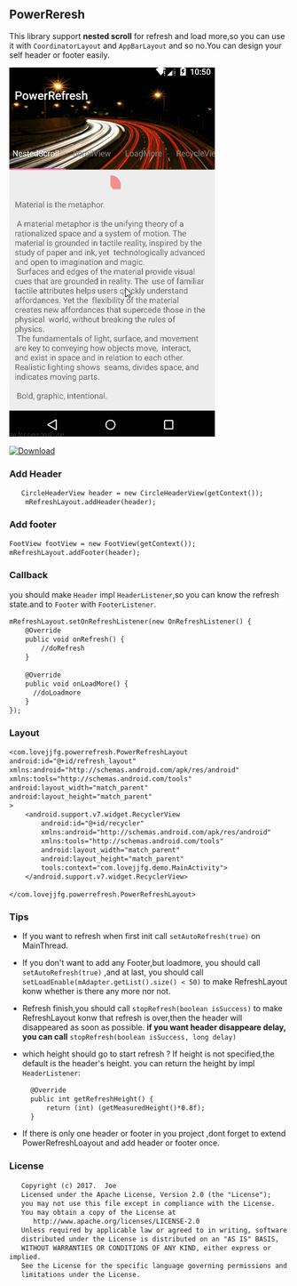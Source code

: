 ## PowerReresh

This library support **nested scroll** for refresh and load more,so you can use it with `CoordinatorLayout` and `AppBarLayout` and so no.You can design your self header or footer easily.

![screen](https://raw.githubusercontent.com/lovejjfg/screenshort/master/power_refresh.gif)

[ ![Download](https://api.bintray.com/packages/lovejjfg/maven/PowerRefresh/images/download.svg) ](https://bintray.com/lovejjfg/maven/PowerRefresh/_latestVersion)


### Add Header

	   CircleHeaderView header = new CircleHeaderView(getContext());
        mRefreshLayout.addHeader(header);
### Add footer

	FootView footView = new FootView(getContext());
	mRefreshLayout.addFooter(header);

### Callback

you should make `Header` impl `HeaderListener`,so you can know the refresh state.and to `Footer` with `FooterListener`.


    mRefreshLayout.setOnRefreshListener(new OnRefreshListener() {
        @Override
        public void onRefresh() {
			//doRefresh
        }

        @Override
        public void onLoadMore() {
          //doLoadmore
        }
    });



### Layout


	<com.lovejjfg.powerrefresh.PowerRefreshLayout
    android:id="@+id/refresh_layout"
    xmlns:android="http://schemas.android.com/apk/res/android"
    xmlns:tools="http://schemas.android.com/tools"
    android:layout_width="match_parent"
    android:layout_height="match_parent"
    >
	    <android.support.v7.widget.RecyclerView
	        android:id="@+id/recycler"
	        xmlns:android="http://schemas.android.com/apk/res/android"
	        xmlns:tools="http://schemas.android.com/tools"
	        android:layout_width="match_parent"
	        android:layout_height="match_parent"
	        tools:context="com.lovejjfg.demo.MainActivity">
	    </android.support.v7.widget.RecyclerView>

	</com.lovejjfg.powerrefresh.PowerRefreshLayout>

### Tips 

* If you want to refresh when first init call  `setAutoRefresh(true)` on MainThread.
* If you don't want to add any Footer,but loadmore, you should call `setAutoRefresh(true)` ,and at last, you should call `setLoadEnable(mAdapter.getList().size() < 50)` to make RefreshLayout  konw whether is there any more nor not.

* Refresh finish,you should call `stopRefresh(boolean isSuccess)` to make RefreshLayout  konw that refresh is over,then the header will disappeared as soon as possible. **if you want header disappeare delay, you can call** `stopRefresh(boolean isSuccess, long delay)`

* which height should go to start refresh ? If height is not specified,the default is the header's height. you can return the height by impl `HeaderListener`:

	    @Override
	    public int getRefreshHeight() {
	        return (int) (getMeasuredHeight()*0.8f);
	    }

* If there is only one header or footer in you project ,dont forget to extend PowerRefreshLoayout and add header or footer once.



### License

	   Copyright (c) 2017.  Joe
	   Licensed under the Apache License, Version 2.0 (the "License");
	   you may not use this file except in compliance with the License.
	   You may obtain a copy of the License at
	      http://www.apache.org/licenses/LICENSE-2.0
	   Unless required by applicable law or agreed to in writing, software
	   distributed under the License is distributed on an "AS IS" BASIS,
	   WITHOUT WARRANTIES OR CONDITIONS OF ANY KIND, either express or implied.
	   See the License for the specific language governing permissions and
	   limitations under the License.
